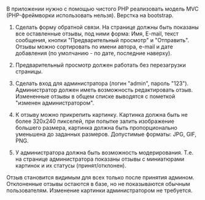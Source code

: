 В приложении нужно с помощью чистого PHP реализовать модель MVC (PHP-фреймворки использовать нельзя).
Верстка на bootstrap.

1) Сделать форму обратной связи. 
На странице должны быть показаны все оставленные отзывы, под ними форма: Имя, E-mail, текст сообщения, кнопки "Предварительный просмотр" и "Отправить".
Отзывы можно сортировать по имени автора, e-mail и дате добавления (по умолчанию - по дате, последние наверху).

2) Предварительный просмотр должен работать без перезагрузки страницы.

3) Сделать вход для администратора (логин "admin", пароль "123"). Администратор должен иметь возможность редактировать отзыв.
Измененные отзывы в общем списке выводятся с пометкой "изменен администратором".

4) К отзыву можно прикрепить картинку.
Картинка должна быть не более 320х240 пикселей, при попытке залить изображение большего размера, картинка должна быть пропорционально уменьшена до заданных размеров.
Допустимые форматы: JPG, GIF, PNG.

5) У администратора должна быть возможность модерирования.
Т.е. на странице администратора показаны отзывы с миниатюрами картинок и их статусы (принят/отклонен).

Отзыв становится видимым для всех только после принятия админом. Отклоненные отзывы остаются в базе, но не показываются обычным пользователям.
Изменение картинки администратором не требуется.
